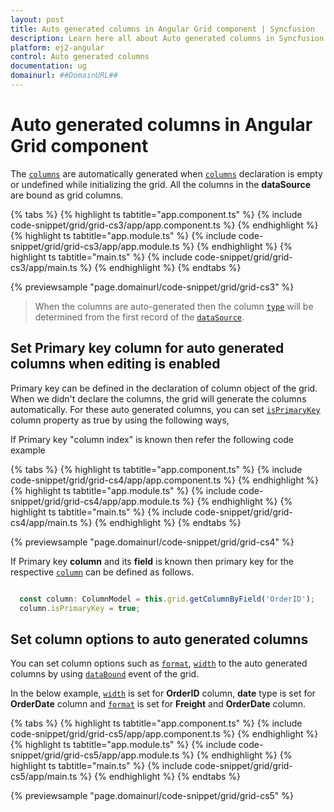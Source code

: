 ```yaml
---
layout: post
title: Auto generated columns in Angular Grid component | Syncfusion
description: Learn here all about Auto generated columns in Syncfusion Angular Grid component of Syncfusion Essential JS 2 and more.
platform: ej2-angular
control: Auto generated columns 
documentation: ug
domainurl: ##DomainURL##
---
```


# Auto generated columns in Angular Grid component

The [`columns`](https://ej2.syncfusion.com/angular/documentation/api/grid/#column) are automatically generated when
[`columns`](https://ej2.syncfusion.com/angular/documentation/api/grid/#column)
declaration is empty or undefined while initializing the grid. All the columns in the **dataSource** are bound as grid columns.

{% tabs %}
{% highlight ts tabtitle="app.component.ts" %}
{% include code-snippet/grid/grid-cs3/app/app.component.ts %}
{% endhighlight %}
{% highlight ts tabtitle="app.module.ts" %}
{% include code-snippet/grid/grid-cs3/app/app.module.ts %}
{% endhighlight %}
{% highlight ts tabtitle="main.ts" %}
{% include code-snippet/grid/grid-cs3/app/main.ts %}
{% endhighlight %}
{% endtabs %}
  
{% previewsample "page.domainurl/code-snippet/grid/grid-cs3" %}

> When the columns are auto-generated then the column [`type`](https://ej2.syncfusion.com/angular/documentation/api/grid/column/#type)
will be determined from the first record of the
[`dataSource`](https://ej2.syncfusion.com/angular/documentation/api/grid/#datasource).

## Set Primary key column for auto generated columns when editing is enabled

Primary key can be defined in the declaration of column object of the grid. When we didn't declare the columns, the grid will generate the columns automatically. For these auto generated columns, you can set [`isPrimaryKey`](https://ej2.syncfusion.com/angular/documentation/api/grid/column/#isprimarykey) column property as true by using the following ways,

If Primary key "column index" is known then refer the following code example

{% tabs %}
{% highlight ts tabtitle="app.component.ts" %}
{% include code-snippet/grid/grid-cs4/app/app.component.ts %}
{% endhighlight %}
{% highlight ts tabtitle="app.module.ts" %}
{% include code-snippet/grid/grid-cs4/app/app.module.ts %}
{% endhighlight %}
{% highlight ts tabtitle="main.ts" %}
{% include code-snippet/grid/grid-cs4/app/main.ts %}
{% endhighlight %}
{% endtabs %}
  
{% previewsample "page.domainurl/code-snippet/grid/grid-cs4" %}

If Primary key **column** and its **field** is known then primary key for the respective [`column`](https://ej2.syncfusion.com/documentation/api/grid/column/) can be defined as follows.

```typescript

  const column: ColumnModel = this.grid.getColumnByField('OrderID');
  column.isPrimaryKey = true;

```

## Set column options to auto generated columns

You can set column options such as [`format`](https://ej2.syncfusion.com/angular/documentation/api/grid/column/#format), [`width`](https://ej2.syncfusion.com/angular/documentation/api/grid/column/#width) to the auto generated columns by using [`dataBound`](https://ej2.syncfusion.com/angular/documentation/api/grid/#databound) event of the grid.

In the below example, [`width`](https://ej2.syncfusion.com/angular/documentation/api/grid/column/#width) is set for **OrderID** column, **date** type is set for **OrderDate** column and [`format`](https://ej2.syncfusion.com/angular/documentation/api/grid/column/#format) is set for **Freight** and **OrderDate** column.

{% tabs %}
{% highlight ts tabtitle="app.component.ts" %}
{% include code-snippet/grid/grid-cs5/app/app.component.ts %}
{% endhighlight %}
{% highlight ts tabtitle="app.module.ts" %}
{% include code-snippet/grid/grid-cs5/app/app.module.ts %}
{% endhighlight %}
{% highlight ts tabtitle="main.ts" %}
{% include code-snippet/grid/grid-cs5/app/main.ts %}
{% endhighlight %}
{% endtabs %}
  
{% previewsample "page.domainurl/code-snippet/grid/grid-cs5" %}